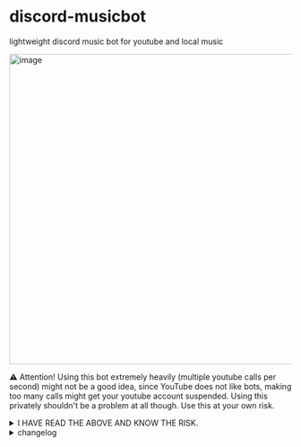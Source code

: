 # discord-musicbot
lightweight discord music bot for youtube and local music

<img width="921" height="553" alt="image" src="https://github.com/user-attachments/assets/67482351-269a-45eb-9c87-4f7b588c2d4e" />


⚠️ Attention! Using this bot extremely heavily (multiple youtube calls per second) might not be a good idea, since YouTube does not like bots, making too many calls might get your youtube account suspended. 
Using this privately shouldn't be a problem at all though. 
Use this at your own risk.

<details>
	
<summary>I HAVE READ THE ABOVE AND KNOW THE RISK.</summary>

# Getting Started / Installation for Windows:

## 1. ⚠️Required: Download and Install https://ffmpeg.org/

## 2. on windows:
- 1. search for "Environment Variables" or "Edit the system environment variables", 
- 2. click "Environment Variables", 
- 3. select the "Path" variable under "System Variables",
- 4. click "Edit," 
- 5. and then click "New". 
- 6. Then add your new path "C:\your\install\path\ffmpeg-...full_build\bin"
- 7. finally hit OK on all 3 popups.

<img width="1842" height="898" alt="image" src="https://github.com/user-attachments/assets/2788cef1-d37c-41d4-b202-8222cf3c4866" />

## 3. Required file Structure for this Project
```
└── C:\your\path\your-folder
    ├── discordmusicbot.py
    ├── config.json
    └── music
        ├── song1.mp3
        ├── song2.mp3
        └── ...
```
## 4. Install the following dependencies with CMD.exe, Download Python from python.org, During installation, check ✅ “Add Python to PATH.” This will also install pip by default.

(Indepth Guide: https://packaging.python.org/en/latest/tutorials/installing-packages/)

```
python -m ensurepip --upgrade
```
```
pip --version
```
```
pip install -U discord.py yt-dlp gTTS
```

## 5. Create an Application here https://discord.com/developers/applications/

## 6. on that Page go to -> YOUR APPLICATION -> Bot -> RESET TOKEN, copy this token and paste it into the config.json File. (⚠️NEVER COMMIT A CONFIG.JSON with YOUR TOKEN to github, and in general don't share your token)
```
{
	"BOT_TOKEN": "YOUR TOKEN GOES HERE"
}
```

## 7. on that Page go to -> Installation
   - Installation Contexts: Guild Install
   - Default Install Settings -> Scopes: applications.commands, bot
   - Default Install Settings -> Permissions: Connect, Embed Links, Manage Messages, Send Messages, Speak, Use Embedded Activities, Use External Apps, Use Slash Commands, View Channels (If you’re testing, Admin is easiest, but for production, use least privileges.)

## 8. in Installations -> Install Link -> Discord Provided Link -> Open the Link in your browser -> Add the Bot to one of your Servers.

# Using the Bot

## 1. Start the Bot Client by opening CMD, navigate to your root folder of: discordmusicbot.py and run this command
```
python discordmusicbot.py
```
Alternatively you can create a name.bat file that contains the command "python discordmusicbot2.py"

## 2. Once the cmd runs without errors, your bot should appear as Online in your Server. ⚠️ If this command doesn't work go back up, to: [Install 4](https://github.com/Ranzlappen/discord-musicbot/edit/main/README.md#4-install-the-following-dependencies-with-cmdexe-download-python-from-pythonorg-during-installation-check--add-python-to-path-this-will-also-install-pip-by-default)

## 3. Commands are the following and can be used with either ! or / as prefix:

### Music Controls
- **`/controls`** - Show the music control embed.

### Voice Channel
- **`/join [clearqueue]`** - Bot joins your voice channel.  
  Optional parameter: `clearqueue` (default: `True`) – clears the queue before joining.

### Playback
- **`/play <url>`** - Play a YouTube video or playlist.  
  Parameter: `url` – YouTube video URL or playlist URL (`https://www.youtube.com/playlist?list=LIST_ID`).

- **`/local`** - List all local music files available.

- **`/skip`** - Skip the current song.

- **`/pause`** - Pause playback.

- **`/resume`** - Resume playback.

- **`/clearqueue`** - Clears the song queue.

### Downloads
- **`/download [arg]`** - Download the currently playing song or choose from queue/local.  
  Optional parameter: `arg` – leave empty for current song, or `'queue'` / `'local'`.

### Text-to-Speech
- **`/tts <text> [lang] [keepfile]`** - Send a text-to-speech message in the voice channel.  
  Parameters:  
  - `text` (max 500 chars) – text to speak  
  - `lang` – optional, TTS model: `'en'`, `'de'`, `'com'`  
  - `keepfile` – `True` or `False`
<details>
	<summary>All languages for lang parameter</summary>
	
	af, am, ar, bg, bn, bs, ca, cs, cy, da, de, el, en, es, et, eu, fi, fr, fr-CA, gl, gu, ha, hi, hr, hu, id, is, it, iw, ja, jw, km, kn, ko, la, lt, lv, ml, mr, ms, my, ne, nl, no, pa, pl, pt, pt-PT, ro, ru, si, sk, sq, sr, su, sv, sw, ta, te, th, tl, tr, uk, ur, vi, yue, zh-CN, zh-TW, zh
</details>


### Administration
- **`/__clear_channel__`** - Deletes all messages in the current channel.  
  Requires **Manage Messages** permission.

</details>

<details>
	
<summary>changelog</summary>

### Main Commit 3

- New Command /autoplay - toggle - plays random local files if the queue is empty 

- attempt at fixing skip logic (needs further testing, but shouldn't double skip anymore)

- download_to_local now returns only the filename to avoid doubling the folder path

- upload_from_queue dropdown now shows song titles instead of indices.

### Main Commit 2
	
- New Command: Clear Queue

- New Command: Upload file to discord chat (from queue/from local/from currently playing youtube)

- New Command: TTS that pauses playback of music and can optionally be downloaded as sound file, optional parameter for language, default language can be set in config

- play command now accepts youtube playlists in the form of: https://www.youtube.com/playlist?list=YOUR_LIST_ID

- new config data like max queue size, cooldown for uploads, default tts language, message clutter removal delay 

- some config validations to reduce errors

- some minor fixes/improvements/edge cases

- accounted for some discord limitations like 2000char limit in messages, 100char limit in dropdown options, 25option limit in dropdowns

### Main Commit 1

- Initial Version.

</details>
